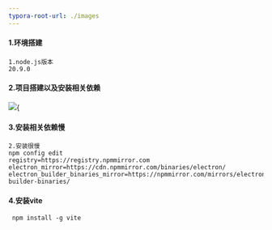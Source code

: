 ```yaml
---
typora-root-url: ./images
---
```


#### 1.环境搭建

```
1.node.js版本
20.9.0
```



#### 2.项目搭建以及安装相关依赖

![](.\01.png){

#### 3.安装相关依赖慢

```
2.安装很慢
npm config edit
registry=https://registry.npmmirror.com
electron_mirror=https://cdn.npmmirror.com/binaries/electron/
electron_builder_binaries_mirror=https://npmmirror.com/mirrors/electron-builder-binaries/
```

#### 4.安装vite

```
 npm install -g vite
```

